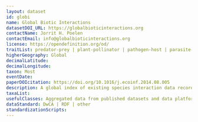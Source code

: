 ```yaml
---
layout: dataset
id: globi
name: Global Biotic Interactions
datasetDOI_URL: https://globalbioticinteractions.org
contactName: Jorrit H. Poelen 
contactEmail: info@globalbioticinteractions.org
license: https://opendefinition.org/od/
traitList: predator-prey | plant-pollinator | pathogen-host | parasite-host | symbionts
higherGeography: Global
decimalLatitude: 
decimalLongitude: 
taxon: Most
eventDate: 
paperDOIcitation: https://doi.org/10.1016/j.ecoinf.2014.08.005
description: A global index of existing species interaction data records (e.g., predator-prey, pollinator-plant, pathogen-host, parasite-host).
taxaList: 
usefulClasses: Aggregated data from published datasets and data platforms.
dataStandard: DwCA | RDF | other
standardizationScripts: 
---
```


